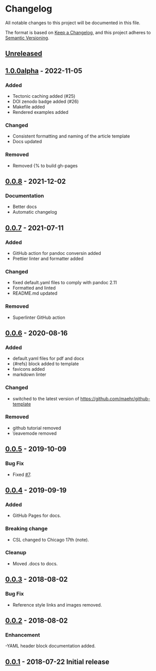 # Changelog

All notable changes to this project will be documented in this file.

The format is based on [Keep a Changelog](https://keepachangelog.com/en/1.0.0/),
and this project adheres to [Semantic Versioning](https://semver.org/spec/v2.0.0.html).

## [Unreleased](https://github.com/maehr/academic-pandoc-template/compare/...HEAD)

## [1.0.0alpha](https://github.com/maehr/academic-pandoc-template/tree/v1.0.0alpha) - 2022-11-05

### Added

- Tectonic caching added (#25)
- DOI zenodo badge added (#26)
- Makefile added
- Rendered examples added

### Changed

- Consistent formatting and naming of the article template
- Docs updated

### Removed

- Removed {% to build gh-pages

## [0.0.8](https://github.com/maehr/academic-pandoc-template/tree/v0.0.8) - 2021-12-02

### Documentation

- Better docs
- Automatic changelog

## [0.0.7](https://github.com/maehr/academic-pandoc-template/tree/v0.0.7) - 2021-07-11

### Added

- GitHub action for pandoc conversin added
- Prettier linter and formatter added

### Changed

- fixed default.yaml files to comply with pandoc 2.11
- Formatted and linted
- README.md updated

### Removed

- Superlinter GitHub action

## [0.0.6](https://github.com/maehr/academic-pandoc-template/tree/v0.0.6) - 2020-08-16

### Added

- default.yaml files for pdf and docx
- {#refs} block added to template
- favicons added
- markdown linter

### Changed

- switched to the latest version of <https://github.com/maehr/github-template>

### Removed

- github tutorial removed
- \leavemode removed

## [0.0.5](https://github.com/maehr/academic-pandoc-template/tree/v0.0.5) - 2019-10-09

### Bug Fix

- Fixed [#7](https://github.com/maehr/academic-pandoc-template/issues/7).

## [0.0.4](https://github.com/maehr/academic-pandoc-template/tree/v0.0.4) - 2019-09-19

### Added

- GitHub Pages for docs.

### Breaking change

- CSL changed to Chicago 17th (note).

### Cleanup

- Moved .docs to docs.

## [0.0.3](https://github.com/maehr/academic-pandoc-template/tree/v0.0.3) - 2018-08-02

### Bug Fix

- Reference style links and images removed.

## [0.0.2](https://github.com/maehr/academic-pandoc-template/tree/v0.0.2) - 2018-08-02

### Enhancement

-YAML header block documentation added.

## [0.0.1](https://github.com/maehr/academic-pandoc-template/tree/v0.0.1) - 2018-07-22 Initial release
